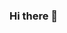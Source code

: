 ### Hi there 👋

<!--
**lordoferos/lordoferos** is a ✨ _special_ ✨ repository because its `README.md` (this file) appears on your GitHub profile.

I'm a data enthusiast with a passion for open source projects and currently based in Kenya. I specialize in using R for data science and dabble in Python. Driven by a love for maps and automation, I'm currently building a dashboard to showcase demographic data in Kenya and creating statistical models to predict fire frequency. Connect with me on Twitter for all things data, mapping and open source!

&nbsp;

## 👇 &nbsp;Current project

I'm currently working on [Kenya Census](https://github.com/lordoferos/kenya_census). Working on a solution to display key metrics on specific administrative locations in Kenya.

&nbsp;


## 🧰 &nbsp;My toolbox

<img  src="https://github.com/lordoferos/add_logos/blob/master/r_logo.png" alt="R" width="50" height="50"/> &nbsp;<img  src="https://github.com/lordoferos/add_logos/blob/master/rstudio_logo.png" alt="R Studio" width="50" height="50"/> &nbsp;<img  src="https://github.com/lordoferos/add_logos/blob/master/python_logo.png" alt="ExpressJS"/> &nbsp; <img  src="https://github.com/lordoferos/add_logos/blob/master/QGIS-Logo.png" alt="QGIS" width="50" height="50" style="margin:0 auto; display:block;"/> 

&nbsp;

## 🖥 &nbsp;Past work

- [Python tweeting bot](https://github.com/lordoferos/python-tweet-bot)
- [Post rank simulator](https://github.com/lordoferos/rank_simulator)
- [Tidy Tuesday Week 32](https://github.com/lordoferos/tidy_tuesday32)
- [Random Py Projects](https://github.com/lordoferos/downloadcomics)
- [Extracting climate data](https://github.com/lordoferos/geo-spatial-analysis)

